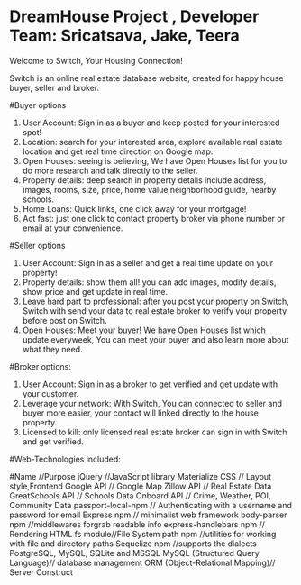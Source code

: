 # DreamHouse Project , Developer Team: Sricatsava, Jake, Teera

Welcome to Switch, Your Housing Connection!

Switch is an online real estate database website, created for happy house buyer, seller and broker.

#Buyer options
1. User Account: Sign in as a buyer and keep posted for your interested spot! 
2. Location: search for your interested area, explore available real estate location and get real time direction on Google map.
3. Open Houses: seeing is believing, We have Open Houses list for you to do more research and talk directly to the seller.
4. Property details: deep search in property details include address, images, rooms, size, price, home value,neighborhood guide, nearby schools.
5. Home Loans: Quick links, one click away for your mortgage!
6. Act fast: just one click to contact property broker via phone number or email at your convenience.

#Seller options
1. User Account: Sign in as a seller and get a real time update on your property!
2. Property details: show them all! you can add images, modify details, show price and get update in real time.
3. Leave hard part to professional: after you post your property on Switch, Switch with send your data to real estate broker to verify your property before post on Switch.
4. Open Houses: Meet your buyer! We have Open Houses list which update everyweek, You can meet your buyer and also learn more about what they need.

#Broker options:
1. User Account: Sign in as a broker to get verified and get update with your customer.
2. Leverage your network: With Switch, You can connected to seller and buyer more easier, your contact will linked directly to the house property.
3. Licensed to kill: only licensed real estate broker can sign in with Switch and get verified.




#Web-Technologies included:

#Name //Purpose
jQuery //JavaScript library
Materialize CSS // Layout style,Frontend 
Google API // Google Map 
Zillow API // Real Estate Data
GreatSchools API // Schools Data
Onboard API // Crime, Weather, POI, Community Data
passport-local-npm // Authenticating with a username and password for email 
Express npm // minimalist web framework
body-parser npm //middlewares forgrab readable info
express-handlebars npm // Rendering HTML
fs module//File System
path npm //utilities for working with file and directory paths
Sequelize npm  //supports the dialects PostgreSQL, MySQL, SQLite and MSSQL
MySQL (Structured Query Language)// database management
ORM (Object-Relational Mapping)// Server Construct
